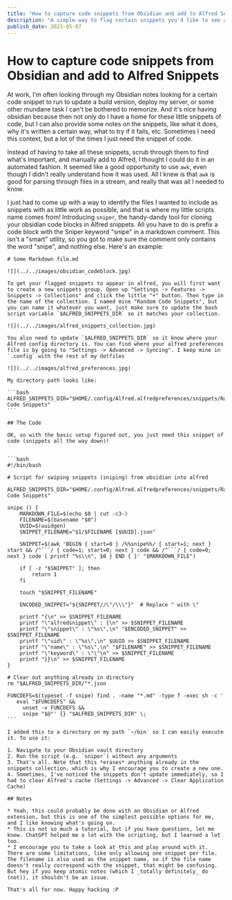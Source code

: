 ```yaml
---
title: "How to capture code snippets from Obsidian and add to Alfred Snippets"
description: "A simple way to flag certain snippets you'd like to see appear in Alfred"
publish_date: 2023-05-07
---
```


# How to capture code snippets from Obsidian and add to Alfred Snippets

At work, I'm often looking through my Obsidian notes looking for a certain code snippet to run to update a build version, deploy my server, or some other mundane task I can't be bothered to memorize. And it's nice having obsidian because then not only do I have a home for these little snippets of code, but I can also provide some notes on the snippets, like what it does, why it's written a certain way, what to try if it fails, etc. Sometimes I need this context, but a lot of the times I just need the snippet of code.

Instead of having to take all these snippets, scrub through them to find what's important, and manually add to Alfred, I thought I could do it in an automated fashion. It seemed like a good opportunity to use `awk`, even though I didn't really understand how it was used. All I knew is that `awk` is good for parsing through files in a stream, and really that was all I needed to know.

I just had to come up with a way to identify the files I wanted to include as snippets with as little work as possible, and that is where my little scripts name comes from! Introducing `sniper`, the handy-dandy tool for cloning your obsidian code blocks in Alfred snippets. All you have to do is prefix a code block with the Sniper keyword "snipe" in a markdown comment. This isn't a "smart" utility, so you got to make sure the comment only contains the word "snipe", and nothing else. Here's an example:

~~~
# Some Markdown file.md

![](../../images/obsidian_codeblock.jpg)

To get your flagged snippets to appear in alfred, you will first want to create a new snippets group. Open up "Settings -> Features -> Snippets -> Collections" and click the little "+" button. Then type in the name of the collection. I named mine "Random Code Snippets", but you can name it whatever you want, just make sure to update the bash script variable `$ALFRED_SNIPPETS_DIR` so it matches your collection.

![](../../images/alfred_snippets_collection.jpg)

You also need to update `$ALFRED_SNIPPETS_DIR` so it know where your Alfred config directory is. You can find where your alfred preferences file is by going to "Settings -> Advanced -> Syncing". I keep mine in `.config` with the rest of my dotfiles

![](../../images/alfred_preferences.jpg)

My directory path looks like:

```bash
ALFRED_SNIPPETS_DIR="$HOME/.config/Alfred.alfredpreferences/snippets/Random Code Snippets"
```

## The Code

OK, so with the basic setup figured out, you just need this snippet of code (snippets all the way down)!


```bash
#!/bin/bash

# Script for swiping snippets (sniping) from obsidian into alfred

ALFRED_SNIPPETS_DIR="$HOME/.config/Alfred.alfredpreferences/snippets/Random Code Snippets"

snipe () {
    MARKDOWN_FILE=$(echo $0 | cut -c3-)
    FILENAME=$(basename "$0")
    UUID=$(uuidgen)
    SNIPPET_FILENAME="$1/$FILENAME [$UUID].json"

    SNIPPET=$(awk 'BEGIN { start=0 } /%%snipe%%/ { start=1; next } start && /^```/ { code=1; start=0; next } code && /^```/ { code=0; next } code { printf "%s\\n", $0 } END { }' "$MARKDOWN_FILE")

    if [ -z "$SNIPPET" ]; then
        return 1
    fi

    touch "$SNIPPET_FILENAME"
    
    ENCODED_SNIPPET="${SNIPPET//\"/\\\"}"  # Replace " with \"
    
    printf "{\n" >> $SNIPPET_FILENAME
    printf "\"alfredsnippet\" : {\n" >> $SNIPPET_FILENAME
    printf "\"snippet\" : \"%s\",\n" "$ENCODED_SNIPPET" >> $SNIPPET_FILENAME
    printf "\"uid\" : \"%s\",\n" $UUID >> $SNIPPET_FILENAME
    printf "\"name\" : \"%s\",\n" "$FILENAME" >> $SNIPPET_FILENAME
    printf "\"keyword\" : \"\"\n" >> $SNIPPET_FILENAME
    printf "}}\n" >> $SNIPPET_FILENAME
}

# Clear out anything already in directory
rm "$ALFRED_SNIPPETS_DIR/"*.json

FUNCDEFS=$(typeset -f snipe) find . -name "*.md" -type f -exec sh -c '
   eval "$FUNCDEFS" &&
     unset -v FUNCDEFS &&
     snipe "$@"' {} "$ALFRED_SNIPPETS_DIR" \;
```

I added this to a directory on my path `~/bin` so I can easily execute it. To use it:

1. Navigate to your Obsidian vault directory
2. Run the script (e.g. `sniper`) without any arguments
3. That's all. Note that this *erases* anything already in the snippets collection, which is why I encourage you to create a new one.
4. Sometimes, I've noticed the snippets don't update immediately, so I had to clear Alfred's cache (Settings -> Advanced -> Clear Application Cache)

## Notes

* Yeah, this could probably be done with an Obsidian or Alfred extension, but this is one of the simplest possible options for me, and I like knowing what's going on.
* This is not so much a tutorial, but if you have questions, let me know. ChatGPT helped me a lot with the scripting, but I learned a lot too.
* I encourage you to take a look at this and play around with it. There are some limitations, like only allowing one snippet per file.
The filename is also used as the snippet name, so if the file name doesn't really correspond with the snippet, that might be confusing.
But hey if you keep atomic notes (which I _totally definitely_ do (not)), it shouldn't be an issue.

That's all for now. Happy hacking :P
